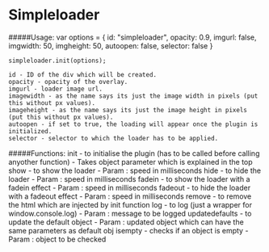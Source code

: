 Simpleloader
============

#####Usage:
	var options = {
		id: "simpleloader",
		opacity: 0.9,
		imgurl: false,
		imgwidth: 50,
		imgheight: 50,
		autoopen: false,
		selector: false
	}

	simpleloader.init(options);

	id - ID of the div which will be created.
	opacity - opacity of the overlay.
	imgurl - loader image url.
	imagewidth - as the name says its just the image width in pixels (put this without px values).
	imageheight - as the name says its just the image height in pixels (put this without px values).
	autoopen - if set to true, the loading will appear once the plugin is initialized.
	selector - selector to which the loader has to be applied.

#####Functions:
	init - to initialise the plugin (has to be called before calling anyother function) - Takes object parameter which is explained in the top
	show - to show the loader - Param : speed in milliseconds
	hide - to hide the loader - Param : speed in milliseconds
	fadein - to show the loader with a fadein effect - Param : speed in milliseconds
	fadeout - to hide the loader with a fadeout effect - Param : speed in milliseconds
	remove - to remove the html which are injected by init function
	log - to log (just a wrapper for window.console.log) - Param : message to be logged
	updatedefaults - to update the default object - Param : updated object which can have the same parameters as default obj
	isempty - checks if an object is empty - Param : object to be checked
